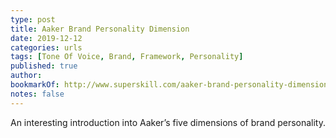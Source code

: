 ```yaml
---
type: post
title: Aaker Brand Personality Dimension
date: 2019-12-12
categories: urls
tags: [Tone Of Voice, Brand, Framework, Personality]
published: true
author:
bookmarkOf: http://www.superskill.com/aaker-brand-personality-dimension/
notes: false
---
```


An interesting introduction into Aaker’s five dimensions of brand personality.